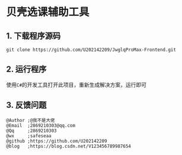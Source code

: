 # 贝壳选课辅助工具
## 1. 下载程序源码
```text
git clone https://github.com/U202142209/JwglqProMax-Frontend.git
```
## 2. 运行程序
使用```C#```的开发工具打开此项目，重新生成解决方案，运行即可

## 3. 反馈问题
```text
@Author ;@我不是大佬
@Email  ;2869210303@qq.com
@Qq     ;2869210303
@wx     ;safeseaa
@github ;https://github.com/U202142209
@blog   ;https://blog.csdn.net/V123456789987654
``` 
